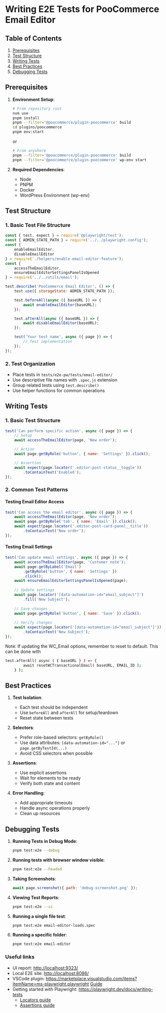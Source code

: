 # Writing E2E Tests for PooCommerce Email Editor

## Table of Contents

1. [Prerequisites](#prerequisites)
2. [Test Structure](#test-structure)
3. [Writing Tests](#writing-tests)
4. [Best Practices](#best-practices)
5. [Debugging Tests](#debugging-tests)

## Prerequisites

1. **Environment Setup**:

   ```bash
   # From repository root
   nvm use
   pnpm install
   pnpm --filter='@poocommerce/plugin-poocommerce' build
   cd plugins/poocommerce
   pnpm env:start 
   ```

   or 

   ```bash
   # From anywhere
   pnpm --filter='@poocommerce/plugin-poocommerce' build
   pnpm --filter='@poocommerce/plugin-poocommerce' wp-env start
   ```

2. **Required Dependencies**:
   - Node
   - PNPM
   - Docker
   - WordPress Environment (wp-env)

## Test Structure

### 1. Basic Test File Structure

```javascript
const { test, expect } = require('@playwright/test');
const { ADMIN_STATE_PATH } = require('../../playwright.config');
const { 
    enableEmailEditor,
    disableEmailEditor 
} = require('./helpers/enable-email-editor-feature');
const { 
    accessTheEmailEditor,
    ensureEmailEditorSettingsPanelIsOpened 
} = require('../../utils/email');

test.describe('PooCommerce Email Editor', () => {
    test.use({ storageState: ADMIN_STATE_PATH });

    test.beforeAll(async ({ baseURL }) => {
        await enableEmailEditor(baseURL);
    });

    test.afterAll(async ({ baseURL }) => {
        await disableEmailEditor(baseURL);
    });

    test('Your test name', async ({ page }) => {
        // Test implementation
    });
});
```

### 2. Test Organization

- Place tests in `tests/e2e-pw/tests/email-editor/`
- Use descriptive file names with `.spec.js` extension
- Group related tests using `test.describe()`
- Use helper functions for common operations

## Writing Tests

### 1. Basic Test Structure

```javascript
test('Can perform specific action', async ({ page }) => {
    // Setup
    await accessTheEmailEditor(page, 'New order');

    // Action
    await page.getByRole('button', { name: 'Settings' }).click();

    // Assertion
    await expect(page.locator('.editor-post-status__toggle'))
        .toContainText('Enabled');
});
```

### 2. Common Test Patterns

#### Testing Email Editor Access

```javascript
test('Can access the email editor', async ({ page }) => {
    await accessTheEmailEditor(page, 'New order');
    await page.getByRole('tab', { name: 'Email' }).click();
    await expect(page.locator('.editor-post-card-panel__title'))
        .toContainText('New order');
});
```

#### Testing Email Settings

```javascript
test('Can update email settings', async ({ page }) => {
    await accessTheEmailEditor(page, 'Customer note');
    await page.getByLabel('Email')
        .getByRole('button', { name: 'Settings' })
        .click();
    await ensureEmailEditorSettingsPanelIsOpened(page);
    
    // Update settings
    await page.locator('[data-automation-id="email_subject"]')
        .fill('New Subject');
    
    // Save changes
    await page.getByRole('button', { name: 'Save' }).click();
    
    // Verify changes
    await expect(page.locator('[data-automation-id="email_subject"]'))
        .toContainText('New Subject');
});
```

Note: If updating the WC_Email options, remember to reset to default. This can be done with

```bash
test.afterAll( async ( { baseURL } ) => {
		await resetWCTransactionalEmail( baseURL, EMAIL_ID );
	} );
```

## Best Practices

1. **Test Isolation**:
   - Each test should be independent
   - Use `beforeAll` and `afterAll` for setup/teardown
   - Reset state between tests

2. **Selectors**:
   - Prefer role-based selectors: `getByRole()`
   - Use data attributes: `[data-automation-id="..."]` or `page.getByTestId(...)`
   - Avoid CSS selectors when possible

3. **Assertions**:
   - Use explicit assertions
   - Wait for elements to be ready
   - Verify both state and content

4. **Error Handling**:
   - Add appropriate timeouts
   - Handle async operations properly
   - Clean up resources


## Debugging Tests

1. **Running Tests in Debug Mode**:

   ```bash
   pnpm test:e2e --debug
   ```

2. **Running tests with browser window visible**:

   ```bash
   pnpm test:e2e --headed
   ```

3. **Taking Screenshots**:

   ```javascript
   await page.screenshot({ path: 'debug-screenshot.png' });
   ```

4. **Viewing Test Reports**:

   ```bash
   pnpm test:e2e --ui
   ```

5. **Running a single file test**:

   ```bash
   pnpm test:e2e email-editor-loads.spec
   ```

6. **Running a specific folder**:

   ```bash
   pnpm test:e2e email-editor
   ```

### Useful links

- UI report:  <http://localhost:9323/>
- Local E2E site: <http://localhost:8086/>
- VSCode plugin: <https://marketplace.visualstudio.com/items?itemName=ms-playwright.playwright> [Guide](https://playwright.dev/docs/getting-started-vscode)
- Getting started with Playwright: <https://playwright.dev/docs/writing-tests> 
    - [Locators guide](https://playwright.dev/docs/locators)
    - [Assertions guide](https://playwright.dev/docs/api/class-locatorassertions#locator-assertions-to-contain-class)

